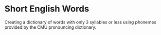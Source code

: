 # Short English Words
Creating a dictionary of words with only 3 syllables or less using phonemes provided by the CMU pronouncing dictionary.
